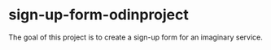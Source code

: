 # sign-up-form-odinproject
The goal of this project is to create a sign-up form for an imaginary service.
